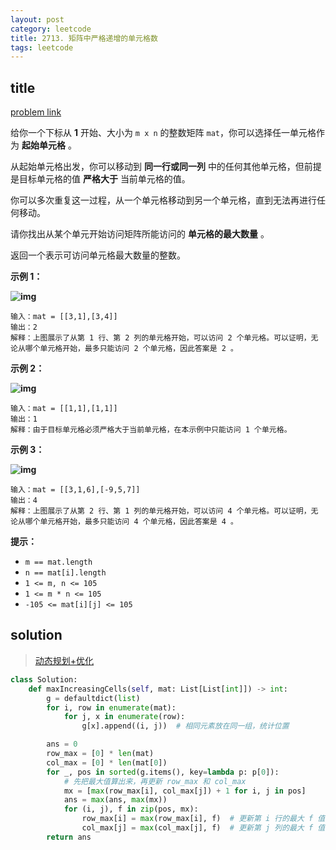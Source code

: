 ```yaml
---
layout: post
category: leetcode
title: 2713. 矩阵中严格递增的单元格数
tags: leetcode
---
```


## title
[problem link](https://leetcode.cn/problems/maximum-strictly-increasing-cells-in-a-matrix/)

给你一个下标从 **1** 开始、大小为 `m x n` 的整数矩阵 `mat`，你可以选择任一单元格作为 **起始单元格** 。

从起始单元格出发，你可以移动到 **同一行或同一列** 中的任何其他单元格，但前提是目标单元格的值 **严格大于** 当前单元格的值。

你可以多次重复这一过程，从一个单元格移动到另一个单元格，直到无法再进行任何移动。

请你找出从某个单元开始访问矩阵所能访问的 **单元格的最大数量** 。

返回一个表示可访问单元格最大数量的整数。

 

**示例 1：**

**![img](https://cdn.jsdelivr.net/gh/mafulong/mdPic@vv8/v8/202305301353892.png)**

```
输入：mat = [[3,1],[3,4]]
输出：2
解释：上图展示了从第 1 行、第 2 列的单元格开始，可以访问 2 个单元格。可以证明，无论从哪个单元格开始，最多只能访问 2 个单元格，因此答案是 2 。 
```

**示例 2：**

**![img](https://cdn.jsdelivr.net/gh/mafulong/mdPic@vv8/v8/202305301353841.png)**

```
输入：mat = [[1,1],[1,1]]
输出：1
解释：由于目标单元格必须严格大于当前单元格，在本示例中只能访问 1 个单元格。 
```

**示例 3：**

**![img](https://cdn.jsdelivr.net/gh/mafulong/mdPic@vv8/v8/202305301353539.png)**

```
输入：mat = [[3,1,6],[-9,5,7]]
输出：4
解释：上图展示了从第 2 行、第 1 列的单元格开始，可以访问 4 个单元格。可以证明，无论从哪个单元格开始，最多只能访问 4 个单元格，因此答案是 4 。  
```

 

**提示：**

- `m == mat.length `
- `n == mat[i].length `
- `1 <= m, n <= 105`
- `1 <= m * n <= 105`
- `-105 <= mat[i][j] <= 105`

## solution

> [动态规划+优化](https://leetcode.cn/problems/maximum-strictly-increasing-cells-in-a-matrix/solution/dong-tai-gui-hua-you-hua-pythonjavacgo-b-axv0/)



```python
class Solution:
    def maxIncreasingCells(self, mat: List[List[int]]) -> int:
        g = defaultdict(list)
        for i, row in enumerate(mat):
            for j, x in enumerate(row):
                g[x].append((i, j))  # 相同元素放在同一组，统计位置

        ans = 0
        row_max = [0] * len(mat)
        col_max = [0] * len(mat[0])
        for _, pos in sorted(g.items(), key=lambda p: p[0]):
            # 先把最大值算出来，再更新 row_max 和 col_max
            mx = [max(row_max[i], col_max[j]) + 1 for i, j in pos]
            ans = max(ans, max(mx))
            for (i, j), f in zip(pos, mx):
                row_max[i] = max(row_max[i], f)  # 更新第 i 行的最大 f 值
                col_max[j] = max(col_max[j], f)  # 更新第 j 列的最大 f 值
        return ans

```

